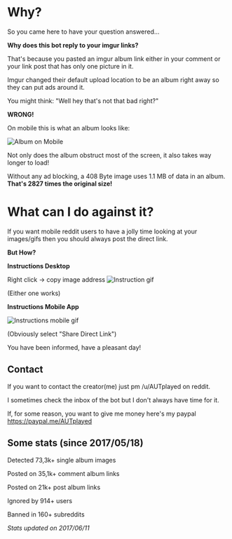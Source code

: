# Why?

So you came here to have your question answered...

**Why does this bot reply to your imgur links?**

That's because you pasted an imgur album link either in your comment or your link post that has only one picture in it.

Imgur changed their default upload location to be an album right away so they can put ads around it.

You might think: "Well hey that's not that bad right?"

**WRONG!**

On mobile this is what an album looks like: 

![Album on Mobile](http://i.imgur.com/OWO0dXF.png)

Not only does the album obstruct most of the screen, it also takes way longer to load!

Without any ad blocking, a 408 Byte image uses 1.1 MB of data in an album. **That's 2827 times the original size!**

# What can I do against it?

If you want mobile reddit users to have a jolly time looking at your images/gifs then you should always post the direct link.

**But How?**

**Instructions Desktop**

Right click -> copy image address
![Instruction gif](https://i.imgur.com/V7HFTTx.gif)

(Either one works)

**Instructions Mobile App**

![Instructions mobile gif](http://imgur.com/KUcuc8e.gif)

(Obviously select "Share Direct Link")

You have been informed, have a pleasant day!

## Contact

If you want to contact the creator(me) just pm /u/AUTplayed on reddit.

I sometimes check the inbox of the bot but I don't always have time for it.

If, for some reason, you want to give me money here's my paypal https://paypal.me/AUTplayed

## Some stats (since 2017/05/18)

Detected 73,3k+ single album images

Posted on 35,1k+ comment album links

Posted on 21k+ post album links

Ignored by 914+ users

Banned in 160+ subreddits

*Stats updated on 2017/06/11*
